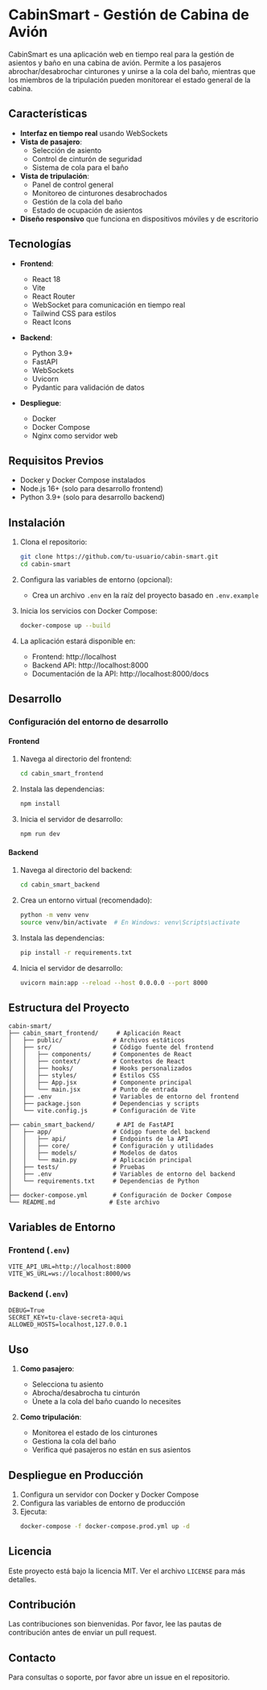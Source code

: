 # CabinSmart - Gestión de Cabina de Avión

CabinSmart es una aplicación web en tiempo real para la gestión de asientos y baño en una cabina de avión. Permite a los pasajeros abrochar/desabrochar cinturones y unirse a la cola del baño, mientras que los miembros de la tripulación pueden monitorear el estado general de la cabina.

## Características

- **Interfaz en tiempo real** usando WebSockets
- **Vista de pasajero**:
  - Selección de asiento
  - Control de cinturón de seguridad
  - Sistema de cola para el baño
- **Vista de tripulación**:
  - Panel de control general
  - Monitoreo de cinturones desabrochados
  - Gestión de la cola del baño
  - Estado de ocupación de asientos
- **Diseño responsivo** que funciona en dispositivos móviles y de escritorio

## Tecnologías

- **Frontend**:
  - React 18
  - Vite
  - React Router
  - WebSocket para comunicación en tiempo real
  - Tailwind CSS para estilos
  - React Icons

- **Backend**:
  - Python 3.9+
  - FastAPI
  - WebSockets
  - Uvicorn
  - Pydantic para validación de datos

- **Despliegue**:
  - Docker
  - Docker Compose
  - Nginx como servidor web

## Requisitos Previos

- Docker y Docker Compose instalados
- Node.js 16+ (solo para desarrollo frontend)
- Python 3.9+ (solo para desarrollo backend)

## Instalación

1. Clona el repositorio:
   ```bash
   git clone https://github.com/tu-usuario/cabin-smart.git
   cd cabin-smart
   ```

2. Configura las variables de entorno (opcional):
   - Crea un archivo `.env` en la raíz del proyecto basado en `.env.example`

3. Inicia los servicios con Docker Compose:
   ```bash
   docker-compose up --build
   ```

4. La aplicación estará disponible en:
   - Frontend: http://localhost
   - Backend API: http://localhost:8000
   - Documentación de la API: http://localhost:8000/docs

## Desarrollo

### Configuración del entorno de desarrollo

#### Frontend

1. Navega al directorio del frontend:
   ```bash
   cd cabin_smart_frontend
   ```

2. Instala las dependencias:
   ```bash
   npm install
   ```

3. Inicia el servidor de desarrollo:
   ```bash
   npm run dev
   ```

#### Backend

1. Navega al directorio del backend:
   ```bash
   cd cabin_smart_backend
   ```

2. Crea un entorno virtual (recomendado):
   ```bash
   python -m venv venv
   source venv/bin/activate  # En Windows: venv\Scripts\activate
   ```

3. Instala las dependencias:
   ```bash
   pip install -r requirements.txt
   ```

4. Inicia el servidor de desarrollo:
   ```bash
   uvicorn main:app --reload --host 0.0.0.0 --port 8000
   ```

## Estructura del Proyecto

```
cabin-smart/
├── cabin_smart_frontend/     # Aplicación React
│   ├── public/              # Archivos estáticos
│   ├── src/                 # Código fuente del frontend
│   │   ├── components/      # Componentes de React
│   │   ├── context/         # Contextos de React
│   │   ├── hooks/           # Hooks personalizados
│   │   ├── styles/          # Estilos CSS
│   │   ├── App.jsx          # Componente principal
│   │   └── main.jsx         # Punto de entrada
│   ├── .env                 # Variables de entorno del frontend
│   ├── package.json         # Dependencias y scripts
│   └── vite.config.js       # Configuración de Vite
│
├── cabin_smart_backend/      # API de FastAPI
│   ├── app/                 # Código fuente del backend
│   │   ├── api/             # Endpoints de la API
│   │   ├── core/            # Configuración y utilidades
│   │   ├── models/          # Modelos de datos
│   │   └── main.py          # Aplicación principal
│   ├── tests/               # Pruebas
│   ├── .env                 # Variables de entorno del backend
│   └── requirements.txt     # Dependencias de Python
│
├── docker-compose.yml       # Configuración de Docker Compose
└── README.md               # Este archivo
```

## Variables de Entorno

### Frontend (`.env`)

```env
VITE_API_URL=http://localhost:8000
VITE_WS_URL=ws://localhost:8000/ws
```

### Backend (`.env`)

```env
DEBUG=True
SECRET_KEY=tu-clave-secreta-aqui
ALLOWED_HOSTS=localhost,127.0.0.1
```

## Uso

1. **Como pasajero**:
   - Selecciona tu asiento
   - Abrocha/desabrocha tu cinturón
   - Únete a la cola del baño cuando lo necesites

2. **Como tripulación**:
   - Monitorea el estado de los cinturones
   - Gestiona la cola del baño
   - Verifica qué pasajeros no están en sus asientos

## Despliegue en Producción

1. Configura un servidor con Docker y Docker Compose
2. Configura las variables de entorno de producción
3. Ejecuta:
   ```bash
   docker-compose -f docker-compose.prod.yml up -d
   ```

## Licencia

Este proyecto está bajo la licencia MIT. Ver el archivo `LICENSE` para más detalles.

## Contribución

Las contribuciones son bienvenidas. Por favor, lee las pautas de contribución antes de enviar un pull request.

## Contacto

Para consultas o soporte, por favor abre un issue en el repositorio.
